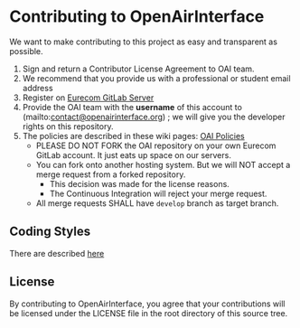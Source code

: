 # Contributing to OpenAirInterface #

We want to make contributing to this project as easy and transparent as possible.

1. Sign and return a Contributor License Agreement to OAI team.
2. We recommend that you provide us with a professional or student email address 
2. Register on [Eurecom GitLab Server](https://gitlab.eurecom.fr/users/sign_in)
3. Provide the OAI team with the **username** of this account to (mailto:contact@openairinterface.org) ; we will give you the developer rights on this repository.
4. The policies are described in these wiki pages: [OAI Policies](https://gitlab.eurecom.fr/oai/openairinterface5g/wikis/oai-policies-home)
   - PLEASE DO NOT FORK the OAI repository on your own Eurecom GitLab account. It just eats up space on our servers.
   - You can fork onto another hosting system. But we will NOT accept a merge request from a forked repository.
      * This decision was made for the license reasons.
      * The Continuous Integration will reject your merge request.
   - All merge requests SHALL have `develop` branch as target branch.

## Coding Styles ##

There are described [here](https://gitlab.eurecom.fr/oai/openairinterface5g/wikis/guidelines/guidelines-home)

## License ##

By contributing to OpenAirInterface, you agree that your contributions will be licensed under the LICENSE file in the root directory of this source tree.
